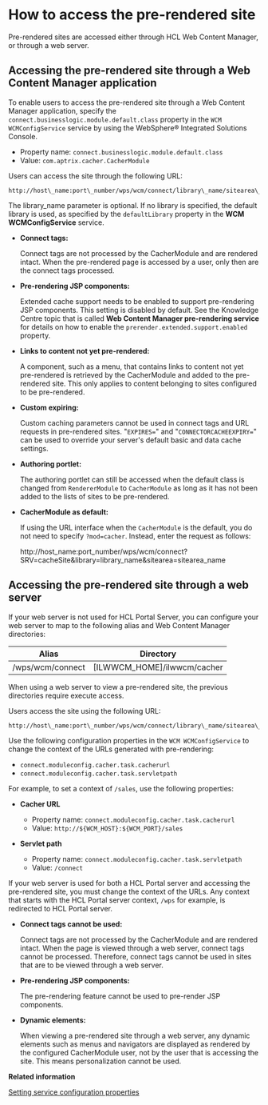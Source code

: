 # How to access the pre-rendered site

Pre-rendered sites are accessed either through HCL Web Content Manager, or through a web server.

## Accessing the pre-rendered site through a Web Content Manager application

To enable users to access the pre-rendered site through a Web Content Manager application, specify the `connect.businesslogic.module.default.class` property in the `WCM WCMConfigService` service by using the WebSphere® Integrated Solutions Console.

-   Property name: `connect.businesslogic.module.default.class`
-   Value: `com.aptrix.cacher.CacherModule`

Users can access the site through the following URL:

```
http://host\_name:port\_number/wps/wcm/connect/library\_name/sitearea\_name
```

The library\_name parameter is optional. If no library is specified, the default library is used, as specified by the `defaultLibrary` property in the **WCM WCMConfigService** service.

-   **Connect tags:**

    Connect tags are not processed by the CacherModule and are rendered intact. When the pre-rendered page is accessed by a user, only then are the connect tags processed.

-   **Pre-rendering JSP components:**

    Extended cache support needs to be enabled to support pre-rendering JSP components. This setting is disabled by default. See the Knowledge Centre topic that is called **Web Content Manager pre-rendering service** for details on how to enable the `prerender.extended.support.enabled` property.

-   **Links to content not yet pre-rendered:**

    A component, such as a menu, that contains links to content not yet pre-rendered is retrieved by the CacherModule and added to the pre-rendered site. This only applies to content belonging to sites configured to be pre-rendered.

-   **Custom expiring:**

    Custom caching parameters cannot be used in connect tags and URL requests in pre-rendered sites. "`EXPIRES=`" and "`CONNECTORCACHEEXPIRY=`" can be used to override your server's default basic and data cache settings.

-   **Authoring portlet:**

    The authoring portlet can still be accessed when the default class is changed from `RendererModule` to `CacherModule` as long as it has not been added to the lists of sites to be pre-rendered.

-   **CacherModule as default:**

    If using the URL interface when the `CacherModule` is the default, you do not need to specify `?mod=cacher`. Instead, enter the request as follows:

    http://host\_name:port\_number/wps/wcm/connect?SRV=cacheSite&library=library\_name&sitearea=sitearea\_name


## Accessing the pre-rendered site through a web server

If your web server is not used for HCL Portal Server, you can configure your web server to map to the following alias and Web Content Manager directories:

|Alias|Directory|
|-----|---------|
|/wps/wcm/connect|\[ILWWCM\_HOME\]/ilwwcm/cacher|

When using a web server to view a pre-rendered site, the previous directories require execute access.

Users access the site using the following URL:

```
http://host\_name:port\_number/wps/wcm/connect/library\_name/sitearea\_name
```

Use the following configuration properties in the `WCM WCMConfigService` to change the context of the URLs generated with pre-rendering:

-   `connect.moduleconfig.cacher.task.cacherurl`
-   `connect.moduleconfig.cacher.task.servletpath`

For example, to set a context of `/sales`, use the following properties:

-   **Cacher URL**

    -   Property name: `connect.moduleconfig.cacher.task.cacherurl`
    -   Value: `http://${WCM_HOST}:${WCM_PORT}/sales`
-   **Servlet path**

    -   Property name: `connect.moduleconfig.cacher.task.servletpath`
    -   Value: `/connect`

If your web server is used for both a HCL Portal server and accessing the pre-rendered site, you must change the context of the URLs. Any context that starts with the HCL Portal server context, `/wps` for example, is redirected to HCL Portal server.

-   **Connect tags cannot be used:**

    Connect tags are not processed by the CacherModule and are rendered intact. When the page is viewed through a web server, connect tags cannot be processed. Therefore, connect tags cannot be used in sites that are to be viewed through a web server.

-   **Pre-rendering JSP components:**

    The pre-rendering feature cannot be used to pre-render JSP components.

-   **Dynamic elements:**

    When viewing a pre-rendered site through a web server, any dynamic elements such as menus and navigators are displayed as rendered by the configured CacherModule user, not by the user that is accessing the site. This means personalization cannot be used.



**Related information**  


[Setting service configuration properties](../admin-system/adsetcfg.md)


